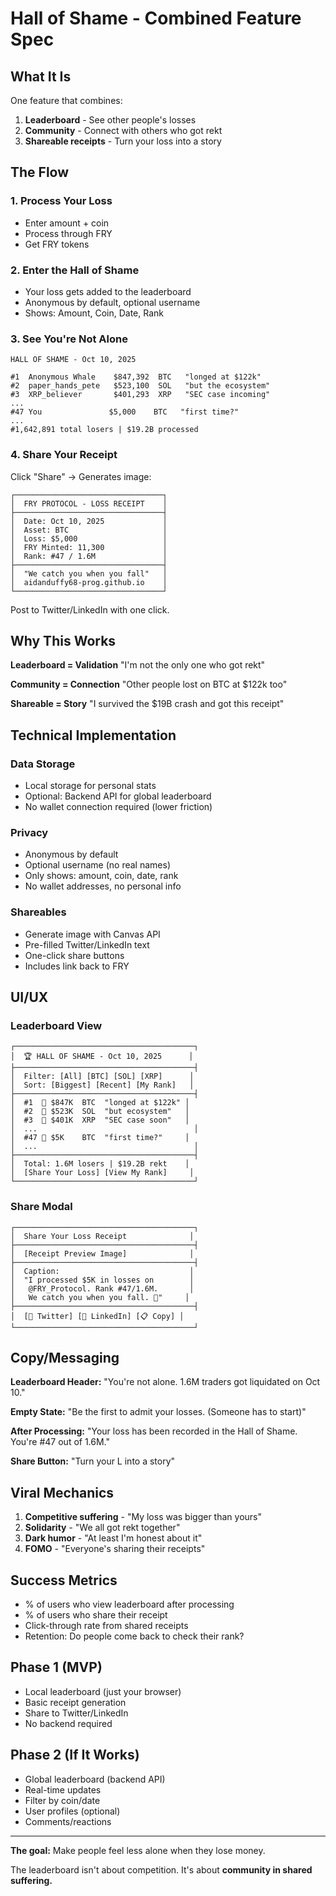 # Hall of Shame - Combined Feature Spec

## What It Is

One feature that combines:
1. **Leaderboard** - See other people's losses
2. **Community** - Connect with others who got rekt
3. **Shareable receipts** - Turn your loss into a story

## The Flow

### 1. Process Your Loss
- Enter amount + coin
- Process through FRY
- Get FRY tokens

### 2. Enter the Hall of Shame
- Your loss gets added to the leaderboard
- Anonymous by default, optional username
- Shows: Amount, Coin, Date, Rank

### 3. See You're Not Alone
```
HALL OF SHAME - Oct 10, 2025

#1  Anonymous Whale    $847,392  BTC   "longed at $122k"
#2  paper_hands_pete   $523,100  SOL   "but the ecosystem"
#3  XRP_believer       $401,293  XRP   "SEC case incoming"
...
#47 You               $5,000    BTC   "first time?"
...
#1,642,891 total losers | $19.2B processed
```

### 4. Share Your Receipt
Click "Share" → Generates image:

```
┌─────────────────────────────────┐
│  FRY PROTOCOL - LOSS RECEIPT    │
├─────────────────────────────────┤
│  Date: Oct 10, 2025             │
│  Asset: BTC                     │
│  Loss: $5,000                   │
│  FRY Minted: 11,300             │
│  Rank: #47 / 1.6M               │
├─────────────────────────────────┤
│  "We catch you when you fall"   │
│  aidanduffy68-prog.github.io    │
└─────────────────────────────────┘
```

Post to Twitter/LinkedIn with one click.

## Why This Works

**Leaderboard = Validation**
"I'm not the only one who got rekt"

**Community = Connection**
"Other people lost on BTC at $122k too"

**Shareable = Story**
"I survived the $19B crash and got this receipt"

## Technical Implementation

### Data Storage
- Local storage for personal stats
- Optional: Backend API for global leaderboard
- No wallet connection required (lower friction)

### Privacy
- Anonymous by default
- Optional username (no real names)
- Only shows: amount, coin, date, rank
- No wallet addresses, no personal info

### Shareables
- Generate image with Canvas API
- Pre-filled Twitter/LinkedIn text
- One-click share buttons
- Includes link back to FRY

## UI/UX

### Leaderboard View
```
┌────────────────────────────────────────┐
│  🏆 HALL OF SHAME - Oct 10, 2025      │
├────────────────────────────────────────┤
│  Filter: [All] [BTC] [SOL] [XRP]      │
│  Sort: [Biggest] [Recent] [My Rank]   │
├────────────────────────────────────────┤
│  #1  👑 $847K  BTC  "longed at $122k" │
│  #2  💎 $523K  SOL  "but ecosystem"   │
│  #3  🤡 $401K  XRP  "SEC case soon"   │
│  ...                                   │
│  #47 🫵 $5K    BTC  "first time?"     │
│  ...                                   │
├────────────────────────────────────────┤
│  Total: 1.6M losers | $19.2B rekt    │
│  [Share Your Loss] [View My Rank]     │
└────────────────────────────────────────┘
```

### Share Modal
```
┌────────────────────────────────────────┐
│  Share Your Loss Receipt              │
├────────────────────────────────────────┤
│  [Receipt Preview Image]              │
├────────────────────────────────────────┤
│  Caption:                             │
│  "I processed $5K in losses on        │
│   @FRY_Protocol. Rank #47/1.6M.       │
│   We catch you when you fall. 🍟"     │
├────────────────────────────────────────┤
│  [📱 Twitter] [💼 LinkedIn] [📋 Copy] │
└────────────────────────────────────────┘
```

## Copy/Messaging

**Leaderboard Header:**
"You're not alone. 1.6M traders got liquidated on Oct 10."

**Empty State:**
"Be the first to admit your losses. (Someone has to start)"

**After Processing:**
"Your loss has been recorded in the Hall of Shame. You're #47 out of 1.6M."

**Share Button:**
"Turn your L into a story"

## Viral Mechanics

1. **Competitive suffering** - "My loss was bigger than yours"
2. **Solidarity** - "We all got rekt together"
3. **Dark humor** - "At least I'm honest about it"
4. **FOMO** - "Everyone's sharing their receipts"

## Success Metrics

- % of users who view leaderboard after processing
- % of users who share their receipt
- Click-through rate from shared receipts
- Retention: Do people come back to check their rank?

## Phase 1 (MVP)

- Local leaderboard (just your browser)
- Basic receipt generation
- Share to Twitter/LinkedIn
- No backend required

## Phase 2 (If It Works)

- Global leaderboard (backend API)
- Real-time updates
- Filter by coin/date
- User profiles (optional)
- Comments/reactions

---

**The goal:** Make people feel less alone when they lose money.

The leaderboard isn't about competition. It's about **community in shared suffering.**
